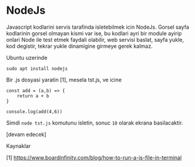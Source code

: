 # NodeJs

Javascript kodlarini servis tarafinda isletebilmek icin NodeJs. Gorsel
sayfa kodlarinin gorsel olmayan kismi var ise, bu kodlari ayri bir
module ayirip onlari Node ile test etmek faydali olabilir, web servisi
baslat, sayfa yukle, kod degistir, tekrar yukle dinamigine girmeye
gerek kalmaz.

Ubuntu uzerinde

```
sudo apt install nodejs
```

Bir .js dosyasi yaratin [1], mesela tst.js, ve icine

```
const add = (a,b) => {
    return a + b
}

console.log(add(4,6))
```

Simdi `node tst.js` komutunu isletin, sonuc `10` olarak ekrana basilacaktir.









[devam edecek]

Kaynaklar

[1] https://www.boardinfinity.com/blog/how-to-run-a-js-file-in-terminal

